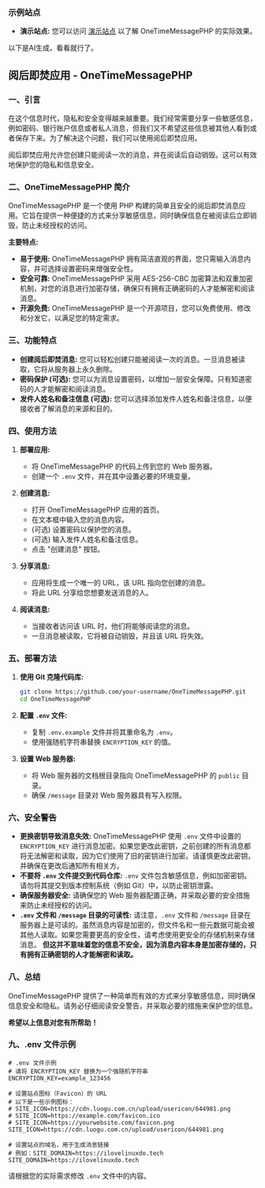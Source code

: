 ### 示例站点

- **演示站点:** 您可以访问 [演示站点](https://ilovelinuxdo.tech) 以了解 OneTimeMessagePHP 的实际效果。

以下是AI生成，看看就行了。

## 阅后即焚应用 - OneTimeMessagePHP

### 一、引言

在这个信息时代，隐私和安全变得越来越重要。我们经常需要分享一些敏感信息，例如密码、银行账户信息或者私人消息，但我们又不希望这些信息被其他人看到或者保存下来。为了解决这个问题，我们可以使用阅后即焚应用。

阅后即焚应用允许您创建只能阅读一次的消息，并在阅读后自动销毁。这可以有效地保护您的隐私和信息安全。

### 二、OneTimeMessagePHP 简介

OneTimeMessagePHP 是一个使用 PHP 构建的简单且安全的阅后即焚消息应用。它旨在提供一种便捷的方式来分享敏感信息，同时确保信息在被阅读后立即销毁，防止未经授权的访问。

**主要特点:**

- **易于使用:** OneTimeMessagePHP 拥有简洁直观的界面，您只需输入消息内容，并可选择设置密码来增强安全性。
- **安全可靠:** OneTimeMessagePHP 采用 AES-256-CBC 加密算法和双重加密机制，对您的消息进行加密存储，确保只有拥有正确密码的人才能解密和阅读消息。
- **开源免费:** OneTimeMessagePHP 是一个开源项目，您可以免费使用、修改和分发它，以满足您的特定需求。

### 三、功能特点

- **创建阅后即焚消息:** 您可以轻松创建只能被阅读一次的消息。一旦消息被读取，它将从服务器上永久删除。
- **密码保护 (可选):** 您可以为消息设置密码，以增加一层安全保障。只有知道密码的人才能解密和阅读消息。
- **发件人姓名和备注信息 (可选):** 您可以选择添加发件人姓名和备注信息，以便接收者了解消息的来源和目的。

### 四、使用方法

1. **部署应用:**
    - 将 OneTimeMessagePHP 的代码上传到您的 Web 服务器。
    - 创建一个 `.env` 文件，并在其中设置必要的环境变量。

2. **创建消息:**
    - 打开 OneTimeMessagePHP 应用的首页。
    - 在文本框中输入您的消息内容。
    - (可选) 设置密码以保护您的消息。
    - (可选) 输入发件人姓名和备注信息。
    - 点击 "创建消息" 按钮。

3. **分享消息:**
    - 应用将生成一个唯一的 URL，该 URL 指向您创建的消息。
    - 将此 URL 分享给您想要发送消息的人。

4. **阅读消息:**
    - 当接收者访问该 URL 时，他们将能够阅读您的消息。
    - 一旦消息被读取，它将被自动销毁，并且该 URL 将失效。

### 五、部署方法

1. **使用 Git 克隆代码库:**
    ```bash
    git clone https://github.com/your-username/OneTimeMessagePHP.git
    cd OneTimeMessagePHP
    ```

2. **配置 `.env` 文件:**
    - 复制 `.env.example` 文件并将其重命名为 `.env`。
    - 使用强随机字符串替换 `ENCRYPTION_KEY` 的值。

3. **设置 Web 服务器:**
    - 将 Web 服务器的文档根目录指向 OneTimeMessagePHP 的 `public` 目录。
    - 确保 `/message` 目录对 Web 服务器具有写入权限。


### 六、安全警告

- **更换密钥导致消息失效:** OneTimeMessagePHP 使用 `.env` 文件中设置的 `ENCRYPTION_KEY` 进行消息加密。如果您更改此密钥，之前创建的所有消息都将无法解密和读取，因为它们使用了旧的密钥进行加密。请谨慎更改此密钥，并确保在更改后通知所有相关方。
- **不要将 `.env` 文件提交到代码仓库:** `.env` 文件包含敏感信息，例如加密密钥。请勿将其提交到版本控制系统（例如 Git）中，以防止密钥泄露。
- **确保服务器安全:** 请确保您的 Web 服务器配置正确，并采取必要的安全措施来防止未经授权的访问。
- **`.env` 文件和 `/message` 目录的可读性:** 请注意，`.env` 文件和 `/message` 目录在服务器上是可读的。虽然消息内容是加密的，但文件名和一些元数据可能会被其他人读取。如果您需要更高的安全性，请考虑使用更安全的存储机制来存储消息。 **但这并不意味着您的信息不安全，因为消息内容本身是加密存储的，只有拥有正确密钥的人才能解密和读取。**

### 八、总结

OneTimeMessagePHP 提供了一种简单而有效的方式来分享敏感信息，同时确保信息安全和隐私。请务必仔细阅读安全警告，并采取必要的措施来保护您的信息。

**希望以上信息对您有所帮助！** 

### 九、.env 文件示例

```env
# .env 文件示例
# 请将 ENCRYPTION_KEY 替换为一个强随机字符串
ENCRYPTION_KEY=example_123456

# 设置站点图标（Favicon）的 URL
# 以下是一些示例图标：
# SITE_ICON=https://cdn.luogu.com.cn/upload/usericon/644981.png
# SITE_ICON=https://example.com/favicon.ico
# SITE_ICON=https://yourwebsite.com/favicon.png
SITE_ICON=https://cdn.luogu.com.cn/upload/usericon/644981.png

# 设置站点的域名，用于生成消息链接
# 例如：SITE_DOMAIN=https://ilovelinuxdo.tech
SITE_DOMAIN=https://ilovelinuxdo.tech
```

请根据您的实际需求修改 `.env` 文件中的内容。

